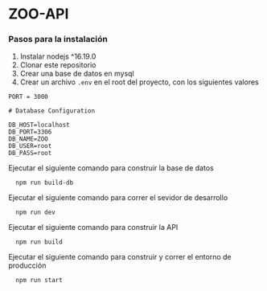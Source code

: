 # ZOO-API
### Pasos para la instalación
1. Instalar nodejs ^16.19.0
2. Clonar este repositorio
3. Crear una base de datos en mysql
4. Crear un archivo `.env` en el root del proyecto, con los siguientes valores
```
PORT = 3000

# Database Configuration

DB_HOST=localhost
DB_PORT=3306
DB_NAME=ZOO
DB_USER=root
DB_PASS=root
```

Ejecutar el siguiente comando para construir la base de datos

```
  npm run build-db
```
Ejecutar el siguiente comando para correr el sevidor de desarrollo

```
  npm run dev
```
Ejecutar el siguiente comando para construir la API
```
  npm run build
```
Ejecutar el siguiente comando para construir y correr el entorno de producción
```
  npm run start
```
